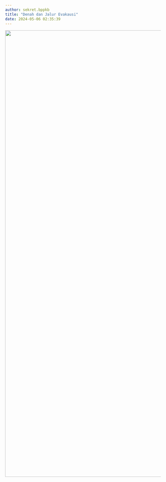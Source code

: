 ```yaml
---
author: sekret.bppkb
title: "Denah dan Jalur Evakausi"
date: 2024-05-06 02:35:39
---
```

<div style="display: flex; justify-content: center; align-items: center;">
  <img src="/images/wzNdDHkQ68GgAdvWcgtC.png" alt="" width="1019" height="1441" onclick="openImgModal('/images/wzNdDHkQ68GgAdvWcgtC.png')" style="cursor: pointer;" />
</div>